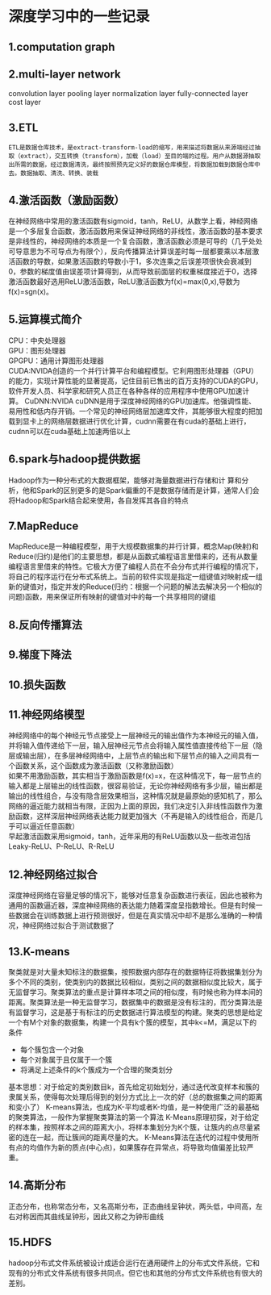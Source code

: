 ﻿# 深度学习中的一些记录

## 1.computation graph  
    
## 2.multi-layer network  
convolution layer
pooling layer
normalization layer
fully-connected layer
cost layer

## 3.ETL  
    ETL是数据仓库技术，是extract-transform-load的缩写，用来描述将数据从来源端经过抽取（extract），交互转换（transform），加载（load）至目的端的过程。用户从数据源抽取出所需的数据，经过数据清洗，最终按照预先定义好的数据仓库模型，将数据加载到数据仓库中去。数据抽取、清洗、转换、装载  

## 4.激活函数（激励函数）  
在神经网络中常用的激活函数有sigmoid，tanh，ReLU，从数学上看，神经网络是一个多层复合函数，激活函数用来保证神经网络的非线性，激活函数的基本要求是非线性的，神经网络的本质是一个复合函数，激活函数必须是可导的（几乎处处可导意思为不可导点为有限个），反向传播算法计算误差时每一层都要乘以本层激活函数的导数，如果激活函数的导数小于1，多次连乘之后误差项很快会衰减到0，参数的梯度值由误差项计算得到，从而导致前面层的权重梯度接近于0，选择激活函数最好选用ReLU激活函数，ReLU激活函数为f(x)=max(0,x),导数为f(x)=sgn(x)。  

## 5.运算模式简介  
CPU：中央处理器  
GPU：图形处理器  
GPGPU：通用计算图形处理器  
CUDA:NVIDA创造的一个并行计算平台和编程模型。它利用图形处理器（GPU）的能力，实现计算性能的显著提高，记住目前已售出的百万支持的CUDA的GPU，软件开发人员、科学家和研究人员正在各种各样的应用程序中使用GPU加速计算。
CuDNN:NVIDA cuDNN是用于深度神经网络的GPU加速库。他强调性能、易用性和低内存开销。一个常见的神经网络层加速库文件，其能够很大程度的把加载到显卡上的网络层数据进行优化计算，cudnn需要在有cuda的基础上进行，cudnn可以在cuda基础上加速两倍以上

## 6.spark与hadoop提供数据
Hadoop作为一种分布式的大数据框架，能够对海量数据进行存储和计
算和分析，他和Spark的区别更多的是Spark偏重的不是数据存储而是计算，通常人们会将Hadoop和Spark结合起来使用，各自发挥其各自的特点  

## 7.MapReduce  
MapReduce是一种编程模型，用于大规模数据集的并行计算，概念Map(映射)和Reduce(归约)是他们的主要思想，都是从函数式编程语言里借来的，还有从数量编程语言里借来的特性。它极大方便了编程人员在不会分布式并行编程的情况下，将自己的程序运行在分布式系统上。当前的软件实现是指定一组键值对映射成一组新的键值对，指定并发的Reduce(归约：根据一个问题的解法去解决另一个相似的问题)函数，用来保证所有映射的键值对中的每一个共享相同的键组

## 8.反向传播算法  

## 9.梯度下降法  

## 10.损失函数  

## 11.神经网络模型  
神经网络中的每个神经元节点接受上一层神经元的输出值作为本神经元的输入值，并将输入值传递给下一层，输入层神经元节点会将输入属性值直接传给下一层（隐层或输出层），在多层神经网络中，上层节点的输出和下层节点的输入之间具有一个函数关系，这个函数成为激活函数（又称激励函数）  
如果不用激励函数，其实相当于激励函数是f(x)=x，在这种情况下，每一层节点的输入都是上层输出的线性函数，很容易验证，无论你神经网络有多少层，输出都是输出的线性组合，与没有隐含层效果相当，这种情况就是最原始的感知机了，那么网络的逼近能力就相当有限，正因为上面的原因，我们决定引入非线性函数作为激励函数，这样深层神经网络表达能力就更加强大（不再是输入的线性组合，而是几乎可以逼近任意函数）  
早起激活函数采用sigmoid，tanh，近年采用的有ReLU函数以及一些改进包括Leaky-ReLU、P-ReLU、R-ReLU

## 12.神经网络过拟合
深度神经网络在容量足够的情况下，能够对任意复杂函数进行表征，因此也被称为通用的函数逼近器，深度神经网络的表达能力随着深度呈指数增长。但是有时候一些数据会在训练数据上进行预测很好，但是在真实情况中却不是那么准确的一种情况，神经网络过拟合于测试数据了

## 13.K-means
聚类就是对大量未知标注的数据集，按照数据内部存在的数据特征将数据集划分为多个不同的类别，使类别内的数据比较相似，类别之间的数据相似度比较大，属于无监督学习。聚类算法的重点是计算样本项之间的相似度，有时候也称为样本间的距离。聚类算法是一种无监督学习，数据集中的数据是没有标注的，而分类算法是有监督学习，这是基于有标注的历史数据进行算法模型的构建。聚类的思想是给定一个有M个对象的数据集，构建一个具有k个簇的模型，其中k<=M，满足以下的条件

+ 每个簇包含一个对象
+ 每个对象属于且仅属于一个簇
+ 将满足上述条件的k个簇成为一个合理的聚类划分

基本思想：对于给定的类别数目k，首先给定初始划分，通过迭代改变样本和簇的隶属关系，使得每次处理后得到的划分方式比上一次的好（总的数据集之间的距离和变小了）
K-means算法，也成为K-平均或者K-均值，是一种使用广泛的最基础的聚类算法，一般作为掌握聚类算法的第一个算法
K-Means原理初探，对于给定的样本集，按照样本之间的距离大小，将样本集划分为K个簇，让簇内的点尽量紧密的连在一起，而让簇间的距离尽量的大。
K-Means算法在迭代的过程中使用所有点的均值作为新的质点(中心点)，如果簇存在异常点，将导致均值偏差比较严重。

## 14.高斯分布
正态分布，也称常态分布，又名高斯分布，正态曲线呈钟状，两头低，中间高，左右对称因而其曲线呈钟形，因此又称之为钟形曲线

## 15.HDFS
hadoop分布式文件系统被设计成适合运行在通用硬件上的分布式文件系统，它和现有的分布式文件系统有很多共同点。但它也和其他的分布式文件系统也有很大的差别。